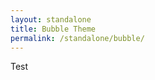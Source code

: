 ```yaml
---
layout: standalone
title: Bubble Theme
permalink: /standalone/bubble/
---
```

<link rel="stylesheet" href="{{site.cdn}}{{site.version}}/quill.bubble.css">
<style>
  body {
    margin: auto;
    padding: 50px;
    width: 720px;
  }
  #editor-container {
    height: 350px;
  }
</style>
<!-- section -->
<div id="editor-container"><p>Test</p></div>
<script type="text/javascript" src="{{site.cdn}}{{site.version}}/quill.js"></script>
<script>
  var quill = new Quill('#editor-container', {
    debug: 'info',
    theme: 'bubble'
  });
</script>